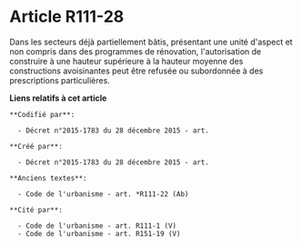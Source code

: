 # Article R111-28

Dans les secteurs déjà partiellement bâtis, présentant une unité d'aspect et non compris dans des programmes de rénovation,
l'autorisation de construire à une hauteur supérieure à la hauteur moyenne des constructions avoisinantes peut être refusée
ou subordonnée à des prescriptions particulières.

**Liens relatifs à cet article**

	**Codifié par**:

	  - Décret n°2015-1783 du 28 décembre 2015 - art.

	**Créé par**:

	  - Décret n°2015-1783 du 28 décembre 2015 - art.

	**Anciens textes**:

	  - Code de l'urbanisme - art. *R111-22 (Ab)

	**Cité par**:

	  - Code de l'urbanisme - art. R111-1 (V)
	  - Code de l'urbanisme - art. R151-19 (V)
